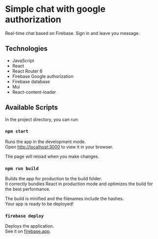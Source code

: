 # Simple chat with google authorization

Real-time chat based on Firebase. Sign in and leave you message.

## Technologies
* JavaScript
* React
* React Router 6
* Firebase Google authorization
* Firebase database
* Mui
* React-content-loader

## Available Scripts

In the project directory, you can run:

### `npm start`

Runs the app in the development mode.\
Open [http://localhost:3000](http://localhost:3000) to view it in your browser.

The page will reload when you make changes.

### `npm run build`

Builds the app for production to the build folder.\
It correctly bundles React in production mode and optimizes the build for the best performance.

The build is minified and the filenames include the hashes.\
Your app is ready to be deployed!

### `firebase deploy`

Deploys the application.\
See it on [firebase.app](https://react-chat-a8b4f.web.app/).


